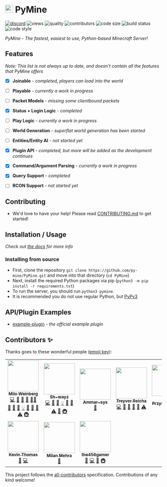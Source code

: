 # <img src="https://i.imgur.com/hXiemtm.png" height=25> PyMine
[![discord](https://img.shields.io/discord/789623993547227147.svg?label=&logo=discord&logoColor=ffffff&color=7389D8&labelColor=6A7EC2)](https://discord.gg/eeyEcwR9EM)
![views](https://api.ghprofile.me/view?username=py-mine/PyMine&color=0FAE6E&style=flat&label=views)
![quality](https://www.codefactor.io/repository/github/py-mine/pymine/badge)
![contributors](https://img.shields.io/badge/dynamic/json?color=0FAE6E&label=contributors&query=contributors.length&url=https%3A%2F%2Fraw.githubusercontent.com%2Fpy-mine%2FPyMine%2Fmain%2F.all-contributorsrc)
![code size](https://img.shields.io/github/languages/code-size/py-mine/PyMine?color=0FAE6E)
![build status](https://img.shields.io/github/workflow/status/py-mine/PyMine/Python%20App?color=0FAE6E)
![code style](https://img.shields.io/badge/code%20style-black-000000.svg)


*PyMine - The fastest, easiest to use, Python-based Minecraft Server!*


## Features
*Note: This list is not always up to date, and doesn't contain all the features that PyMine offers*
- [x] **Joinable** - *completed, players can load into the world*
- [ ] **Playable** - *currently a work in progress*
- [ ] **Packet Models** - *missing some clientbound packets*
- [x] **Status + Login Logic** - *completed*
- [ ] **Play Logic** - *currently a work in progress*
- [ ] **World Generation** - *superflat world generation has been started*
- [ ] **Entities/Entity AI** - *not started yet*
- [x] **Plugin API** - *completed, but more will be added as the development continues*
- [x] **Command/Argument Parsing** - *currently a work in progress*
- [x] **Query Support** - *completed*
- [ ] **RCON Support** - *not started yet*


## Contributing
- We'd love to have your help! Please read [CONTRIBUTING.md](https://github.com/py-mine/PyMine/blob/main/CONTRIBUTING.md) to get started!


## Installation / Usage
*Check out [the docs](https://pymine.readthedocs.io/) for more info*
### Installing from source
- First, clone the repository `git clone https://github.com/py-mine/PyMine.git` and move into that directory (`cd PyMine`)
- Next, install the required Python packages via pip (`python3 -m pip install -r requirements.txt`)
- To run the server, you should run `python3 pymine`.
- It is recommended you do not use regular Python, but [PyPy3](https://www.pypy.org/)


## API/Plugin Examples
- [example-plugin](https://github.com/py-mine/example-plugin) - *the official example plugin*


## Contributors ✨
Thanks goes to these wonderful people ([emoji key](https://allcontributors.org/docs/en/emoji-key)):

<!-- ALL-CONTRIBUTORS-LIST:START - Do not remove or modify this section -->
<!-- prettier-ignore-start -->
<!-- markdownlint-disable -->
<table>
  <tr>
    <td align="center"><a href="https://iapetus11.me"><img src="https://avatars.githubusercontent.com/u/38477514?v=4?s=100" width="100px;" alt=""/><br /><sub><b>Milo Weinberg</b></sub></a><br /><a href="https://github.com/py-mine/PyMine/commits?author=Iapetus-11" title="Code">💻</a> <a href="#design-Iapetus-11" title="Design">🎨</a> <a href="#plugin-Iapetus-11" title="Plugin/utility libraries">🔌</a> <a href="#data-Iapetus-11" title="Data">🔣</a> <a href="#mentoring-Iapetus-11" title="Mentoring">🧑‍🏫</a> <a href="https://github.com/py-mine/PyMine/commits?author=Iapetus-11" title="Documentation">📖</a> <a href="#question-Iapetus-11" title="Answering Questions">💬</a> <a href="https://github.com/py-mine/PyMine/issues?q=author%3AIapetus-11" title="Bug reports">🐛</a> <a href="#example-Iapetus-11" title="Examples">💡</a> <a href="#ideas-Iapetus-11" title="Ideas, Planning, & Feedback">🤔</a> <a href="#projectManagement-Iapetus-11" title="Project Management">📆</a> <a href="https://github.com/py-mine/PyMine/pulls?q=is%3Apr+reviewed-by%3AIapetus-11" title="Reviewed Pull Requests">👀</a> <a href="https://github.com/py-mine/PyMine/commits?author=Iapetus-11" title="Tests">⚠️</a> <a href="#infra-Iapetus-11" title="Infrastructure (Hosting, Build-Tools, etc)">🚇</a></td>
    <td align="center"><a href="https://github.com/Sh-wayz"><img src="https://avatars.githubusercontent.com/u/67710582?v=4?s=100" width="100px;" alt=""/><br /><sub><b>Sh-wayz</b></sub></a><br /><a href="https://github.com/py-mine/PyMine/commits?author=Sh-wayz" title="Code">💻</a> <a href="https://github.com/py-mine/PyMine/issues?q=author%3ASh-wayz" title="Bug reports">🐛</a> <a href="https://github.com/py-mine/PyMine/commits?author=Sh-wayz" title="Documentation">📖</a> <a href="#example-Sh-wayz" title="Examples">💡</a> <a href="#question-Sh-wayz" title="Answering Questions">💬</a> <a href="https://github.com/py-mine/PyMine/pulls?q=is%3Apr+reviewed-by%3ASh-wayz" title="Reviewed Pull Requests">👀</a> <a href="https://github.com/py-mine/PyMine/commits?author=Sh-wayz" title="Tests">⚠️</a> <a href="#projectManagement-Sh-wayz" title="Project Management">📆</a> <a href="#infra-Sh-wayz" title="Infrastructure (Hosting, Build-Tools, etc)">🚇</a></td>
    <td align="center"><a href="https://github.com/Ammar-sys"><img src="https://avatars.githubusercontent.com/u/69536330?v=4?s=100" width="100px;" alt=""/><br /><sub><b>Ammar-sys</b></sub></a><br /><a href="https://github.com/py-mine/PyMine/commits?author=Ammar-sys" title="Documentation">📖</a></td>
    <td align="center"><a href="https://github.com/emerald73"><img src="https://avatars.githubusercontent.com/u/70043252?v=4?s=100" width="100px;" alt=""/><br /><sub><b>Treyver Reicha</b></sub></a><br /><a href="https://github.com/py-mine/PyMine/commits?author=emerald73" title="Code">💻</a> <a href="https://github.com/py-mine/PyMine/pulls?q=is%3Apr+reviewed-by%3Aemerald73" title="Reviewed Pull Requests">👀</a> <a href="#ideas-emerald73" title="Ideas, Planning, & Feedback">🤔</a> <a href="https://github.com/py-mine/PyMine/issues?q=author%3Aemerald73" title="Bug reports">🐛</a> <a href="#projectManagement-emerald73" title="Project Management">📆</a> <a href="https://github.com/py-mine/PyMine/commits?author=emerald73" title="Tests">⚠️</a></td>
    <td align="center"><a href="https://github.com/itsmewulf"><img src="https://avatars.githubusercontent.com/u/63970738?v=4?s=100" width="100px;" alt=""/><br /><sub><b>Paul Przybyszewski</b></sub></a><br /><a href="https://github.com/py-mine/PyMine/commits?author=itsmewulf" title="Code">💻</a></td>
    <td align="center"><a href="https://github.com/ashwinvin"><img src="https://avatars.githubusercontent.com/u/38067089?v=4?s=100" width="100px;" alt=""/><br /><sub><b>Ashwin Vinod</b></sub></a><br /><a href="#ideas-ashwinvin" title="Ideas, Planning, & Feedback">🤔</a> <a href="https://github.com/py-mine/PyMine/commits?author=ashwinvin" title="Code">💻</a> <a href="https://github.com/py-mine/PyMine/commits?author=ashwinvin" title="Documentation">📖</a></td>
    <td align="center"><a href="https://sofi.codes"><img src="https://avatars.githubusercontent.com/u/20756843?v=4?s=100" width="100px;" alt=""/><br /><sub><b>imSofi</b></sub></a><br /><a href="https://github.com/py-mine/PyMine/issues?q=author%3Aimsofi" title="Bug reports">🐛</a></td>
  </tr>
  <tr>
    <td align="center"><a href="https://kevinthomas.codes/"><img src="https://avatars.githubusercontent.com/u/46242684?v=4?s=100" width="100px;" alt=""/><br /><sub><b>Kevin Thomas</b></sub></a><br /><a href="#ideas-TrustedMercury" title="Ideas, Planning, & Feedback">🤔</a> <a href="https://github.com/py-mine/PyMine/commits?author=TrustedMercury" title="Code">💻</a></td>
    <td align="center"><a href="https://milanm.tk"><img src="https://avatars.githubusercontent.com/u/29466935?v=4?s=100" width="100px;" alt=""/><br /><sub><b>Milan Mehra</b></sub></a><br /><a href="#ideas-milanmdev" title="Ideas, Planning, & Feedback">🤔</a></td>
    <td align="center"><a href="https://github.com/the456gamer"><img src="https://avatars.githubusercontent.com/u/42748092?v=4?s=100" width="100px;" alt=""/><br /><sub><b>the456gamer</b></sub></a><br /><a href="#ideas-the456gamer" title="Ideas, Planning, & Feedback">🤔</a> <a href="https://github.com/py-mine/PyMine/commits?author=the456gamer" title="Code">💻</a> <a href="https://github.com/py-mine/PyMine/issues?q=author%3Athe456gamer" title="Bug reports">🐛</a> <a href="#infra-the456gamer" title="Infrastructure (Hosting, Build-Tools, etc)">🚇</a></td>
  </tr>
</table>

<!-- markdownlint-restore -->
<!-- prettier-ignore-end -->

<!-- ALL-CONTRIBUTORS-LIST:END -->

This project follows the [all-contributors](https://github.com/all-contributors/all-contributors) specification. Contributions of any kind welcome!
